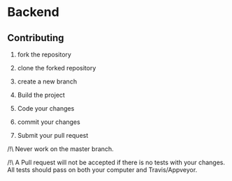 # Backend

## Contributing

1. fork the repository

2. clone the forked repository

3. create a new branch

4. Build the project

5. Code your changes

6. commit your changes

7. Submit your pull request


/!\ Never work on the master branch.


/!\ A Pull request will not be accepted if there is no tests with your changes.
    All tests should pass on both your computer and Travis/Appveyor.
